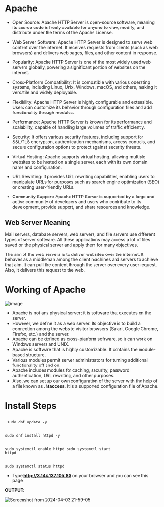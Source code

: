 # Apache

- Open Source: Apache HTTP Server is open-source software, meaning its source code is freely available for anyone to view, modify, and distribute under the terms of the Apache License.

- Web Server Software: Apache HTTP Server is designed to serve web content over the internet. It receives requests from clients (such as web browsers) and delivers web pages, files, and other content in response.

- Popularity: Apache HTTP Server is one of the most widely used web servers globally, powering a significant portion of websites on the internet.

- Cross-Platform Compatibility: It is compatible with various operating systems, including Linux, Unix, Windows, macOS, and others, making it versatile and widely deployable.

- Flexibility: Apache HTTP Server is highly configurable and extensible. Users can customize its behavior through configuration files and add functionality through modules.

- Performance: Apache HTTP Server is known for its performance and scalability, capable of handling large volumes of traffic efficiently.

- Security: It offers various security features, including support for SSL/TLS encryption, authentication mechanisms, access controls, and secure configuration options to protect against security threats.

- Virtual Hosting: Apache supports virtual hosting, allowing multiple websites to be hosted on a single server, each with its own domain name and configuration.

- URL Rewriting: It provides URL rewriting capabilities, enabling users to manipulate URLs for purposes such as search engine optimization (SEO) or creating user-friendly URLs.

- Community Support: Apache HTTP Server is supported by a large and active community of developers and users who contribute to its development, provide support, and share resources and knowledge.


## Web Server Meaning
Mail servers, database servers, web servers, and file servers use different types of server software. All these applications may access a lot of files saved on the physical server and apply them for many objectives.

The aim of the web servers is to deliver websites over the internet. It behaves as a middleman among the client machines and servers to achieve that aim. It can pull the content through the server over every user request. Also, it delivers this request to the web.



# Working of Apache

![image](https://github.com/nidakhan990/test/assets/164150254/bdd428fd-2e92-4769-b003-42c19be34a41)

- Apache is not any physical server; it is software that executes on the server.
-  However, we define it as a web server. Its objective is to build a connection among the website visitor browsers (Safari, Google Chrome, Firefox, etc.) and the server.
- Apache can be defined as cross-platform software, so it can work on Windows servers and UNIX.
-  Apache is software that is highly customizable. It contains the module-based structure.
- Various modules permit server administrators for turning additional functionality off and on.
- Apache includes modules for caching, security, password authentication, URL rewriting, and other purposes.
- Also, we can set up our own configuration of the server with the help of a file known as **.htaccess**. It is a supported configuration file of Apache.


# Install Steps

##  
<tab><tab><pre><code> sudo dnf update -y </code></pre>


##  
<tab><tab><pre><code>sudo dnf install httpd -y</code></pre>

##  
<tab><tab><pre><code>sudo systemctl enable httpd
sudo systemctl start httpd</code></pre>

##  
<tab><tab><pre><code>sudo systemctl status httpd</code></pre>

- Type **http://3.144.137.105:80** on your browser and you can see this page.
  
**OUTPUT**:

![Screenshot from 2024-04-03 21-59-05](https://github.com/nidakhan990/test/assets/164150254/b5c9cb24-b6dd-4236-8c1b-e5604586955d)

